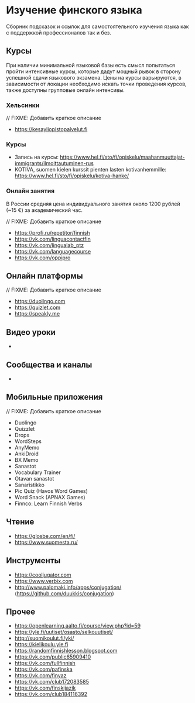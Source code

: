 # Изучение финского языка

Сборник подсказок и ссылок для самостоятельного изучения языка как с поддержкой профессионалов так и без.

## Курсы

При наличии минимальной языковой базы есть смысл попытаться пройти интенсивные курсы, которые дадут мощный рывок в сторону успешной сдачи языкового экзамена.
Цены на курсы варьируются, в зависимости от локации необходимо искать точки проведения курсов, также доступны групповые онлайн интенсивы.

### Хельсинки

// FIXME: Добавить краткое описание
- https://kesayliopistopalvelut.fi

### Курсы

- Запись на курсы: https://www.hel.fi/sto/fi/opiskelu/maahanmuuttajat-immigrants/ilmoittautuminen-rus
- KOTIVA, suomen kielen kurssit pienten lasten kotivanhemmille: https://www.hel.fi/sto/fi/opiskelu/kotiva-hanke/


### Онлайн занятия

В России средняя цена индивидуального занятия около 1200 рублей (~15 €) за академический час.

// FIXME: Добавить краткое описание
- https://profi.ru/repetitor/finnish
- https://vk.com/linguacontactfin
- https://vk.com/lingualab_ptz
- https://vk.com/languagecourse
- https://vk.com/oppipro

## Онлайн платформы

// FIXME: Добавить краткое описание
- https://duolingo.com
- https://quizlet.com
- https://speakly.me

## Видео уроки

- 

## Сообщества и каналы

- 

## Мобильные приложения

// FIXME: Добавить краткое описание
- Duolingo
- Quizzlet
- Drops
- WordSteps
- AnyMemo
- AnkiDroid
- BX Memo
- Sanastot
- Vocabulary Trainer
- Otavan sanastot
- Sanaristikko
- Pic Quiz (Havos Word Games)
- Word Snack (APNAX Games)
- Finnco: Learn Finnish Verbs

## Чтение

- https://glosbe.com/en/fi/
- https://www.suomesta.ru/

## Инструменты

- https://cooljugator.com
- https://www.verbix.com
- http://www.palomaki.info/apps/conjugation/ (https://github.com/duukkis/conjugation)

## Прочее

- https://openlearning.aalto.fi/course/view.php?id=59
- https://yle.fi/uutiset/osasto/selkouutiset/
- http://suomikoulut.fi/yki/
- https://kielikoulu.yle.fi
- https://randomfinnishlesson.blogspot.com
- https://vk.com/public65909410
- https://vk.com/fullfinnish
- https://vk.com/pafinska
- https://vk.com/finyaz
- https://vk.com/club172083585
- https://vk.com/finskijazik
- https://vk.com/club184116392

